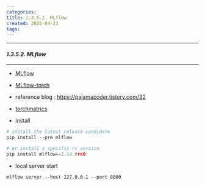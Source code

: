 ```yaml
---
categories: 
title: 1.3.5.2. MLflow
created: 2025-04-23
tags:
---
```

---
#### *1.3.5.2. MLflow*
---

- [MLflow](https://mlflow.org/#core-concepts)
- [MLflow-torch](https://mlflow.org/docs/latest/deep-learning/pytorch/quickstart/pytorch_quickstart)
- reference blog : https://pajamacoder.tistory.com/32

- [torchmatrics](https://lightning.ai/docs/torchmetrics/stable/classification/accuracy.html)

- install
```python
# install the latest release candidate
pip install --pre mlflow

# or install a specific rc version
pip install mlflow==2.14.0rc0
```

- local server start
```shell
mlflow server --host 127.0.0.1 --port 8080
```